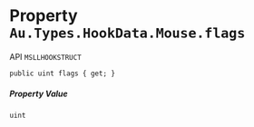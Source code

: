 # Property `Au.Types.HookData.Mouse.flags`

API `MSLLHOOKSTRUCT`

```
public uint flags { get; }
```

##### Property Value

`uint`